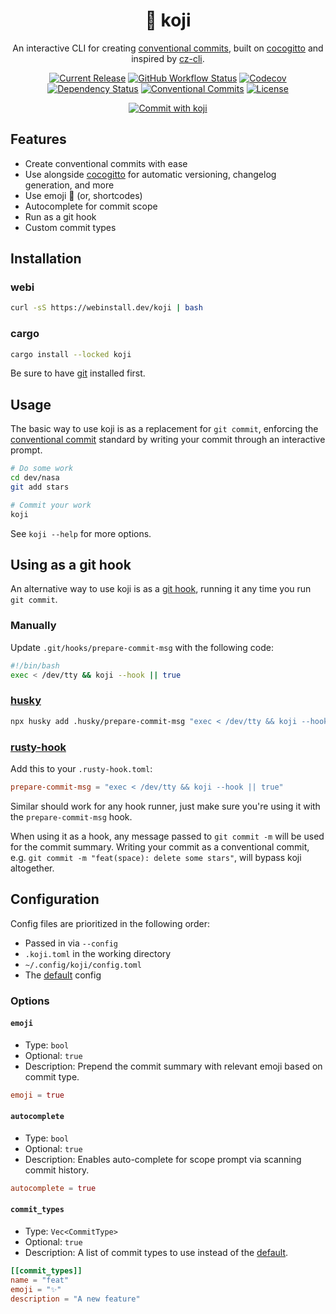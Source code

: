 <div align="center">
  <h1>🦊 koji</h1>

  An interactive CLI for creating [conventional commits](https://www.conventionalcommits.org/en/v1.0.0/),
  built on [cocogitto](https://github.com/oknozor/cocogitto) and inspired by
  [cz-cli](https://github.com/commitizen/cz-cli).
  
  [![Current Release](https://img.shields.io/github/v/release/its-danny/koji)](https://github.com/its-danny/koji/releases)
  [![GitHub Workflow Status](https://img.shields.io/github/workflow/status/its-danny/koji/CI)](https://github.com/its-danny/koji/actions)
  [![Codecov](https://img.shields.io/codecov/c/gh/its-danny/koji)](https://codecov.io/gh/its-danny/koji)
  [![Dependency Status](https://deps.rs/repo/github/its-danny/koji/status.svg)](https://deps.rs/repo/github/its-danny/koji)
  [![Conventional Commits](https://img.shields.io/badge/Conventional%20Commits-1.0.0-pink.svg)](https://conventionalcommits.org)
  [![License](https://img.shields.io/github/license/its-danny/koji)](LICENSE)

  [![Commit with koji](https://github.com/its-danny/koji/raw/main/meta/demo.gif)](https://github.com/its-danny/koji/raw/main/meta/demo.gif)
</div>

## Features

- Create conventional commits with ease
- Use alongside [cocogitto](https://github.com/oknozor/cocogitto)
for automatic versioning, changelog generation, and more
- Use emoji 👋 (or, shortcodes)
- Autocomplete for commit scope
- Run as a git hook
- Custom commit types

## Installation

### webi

```bash
curl -sS https://webinstall.dev/koji | bash
```

### cargo

```bash
cargo install --locked koji
```

Be sure to have [git](https://git-scm.com/) installed first.

## Usage

The basic way to use koji is as a replacement for `git commit`,
enforcing the [conventional commit](https://www.conventionalcommits.org/en/v1.0.0/)
standard by writing your commit through an interactive prompt.

```bash
# Do some work
cd dev/nasa
git add stars

# Commit your work
koji
```

See `koji --help` for more options.

## Using as a git hook

An alternative way to use koji is as a [git hook](https://git-scm.com/book/en/v2/Customizing-Git-Git-Hooks),
running it any time you run `git commit`.

### Manually

Update `.git/hooks/prepare-commit-msg` with the following code:

```bash
#!/bin/bash
exec < /dev/tty && koji --hook || true
```

### [husky](https://github.com/typicode/husky)

```bash
npx husky add .husky/prepare-commit-msg "exec < /dev/tty && koji --hook || true
```

### [rusty-hook](https://github.com/swellaby/rusty-hook)

Add this to your `.rusty-hook.toml`:

```toml
prepare-commit-msg = "exec < /dev/tty && koji --hook || true"
```

Similar should work for any hook runner, just make sure you're using
it with the `prepare-commit-msg` hook.

When using it as a hook, any message passed to `git commit -m` will be used
for the commit summary. Writing your commit as a conventional commit,
e.g. `git commit -m "feat(space): delete some stars"`, will bypass
koji altogether.

## Configuration

Config files are prioritized in the following order:

- Passed in via `--config`
- `.koji.toml` in the working directory
- `~/.config/koji/config.toml`
- The [default](https://github.com/its-danny/koji/blob/main/meta/config/koji-default.toml) config

### Options

#### `emoji`

- Type: `bool`
- Optional: `true`
- Description: Prepend the commit summary with relevant emoji based on commit type.
```toml
emoji = true
```

#### `autocomplete`

- Type: `bool`
- Optional: `true`
- Description: Enables auto-complete for scope prompt via scanning commit history.
```toml
autocomplete = true
```

#### `commit_types`

- Type: `Vec<CommitType>`
- Optional: `true`
- Description: A list of commit types to use instead of the [default](https://github.com/its-danny/koji/blob/main/meta/config/koji-default.toml).
```toml
[[commit_types]]
name = "feat"
emoji = "✨"
description = "A new feature"
```
